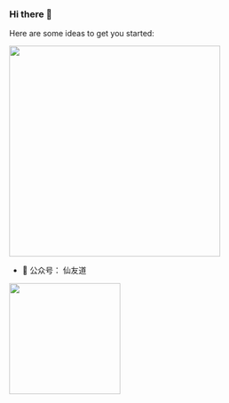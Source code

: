 ### Hi there 👋

<!--
**Awrrays/Awrrays** is a ✨ _special_ ✨ repository because its `README.md` (this file) appears on your GitHub profile.

Here are some ideas to get you started:

- 🔭 I’m currently working on ...
- 🌱 I’m currently learning ...
- 👯 I’m looking to collaborate on ...
- 🤔 I’m looking for help with ...
- 💬 Ask me about ...
- 📫 How to reach me: ...
- 😄 Pronouns: ...
- ⚡ Fun fact: ...
-->
Here are some ideas to get you started:

<img src="https://github-readme-stats.vercel.app/api?username=Awrrays&show_icons=true&theme=radical" width="380">

- 🌱 公众号： 仙友道

<img src="https://profile-counter.glitch.me/Awrrays/count.svg" width="200">
